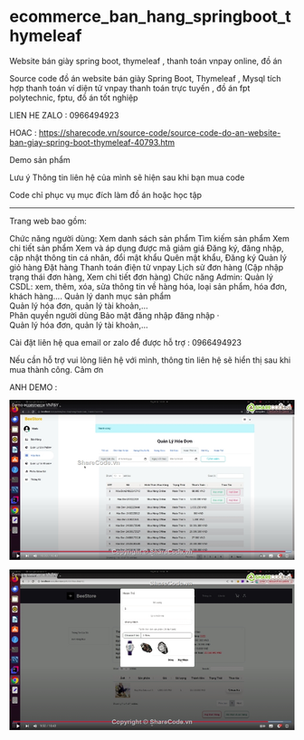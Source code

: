 # ecommerce_ban_hang_springboot_thymeleaf
Website bán giày spring boot, thymeleaf , thanh toán vnpay online, đồ án 

 Source code đồ án website bán giày Spring Boot, Thymeleaf , Mysql tích hợp thanh toán ví diện tử vnpay thanh toán trực tuyến  , đồ án fpt polytechnic, fptu, đồ án tốt nghiệp


LIEN HE ZALO : 0966494923
 
HOAC : https://sharecode.vn/source-code/source-code-do-an-website-ban-giay-spring-boot-thymeleaf-40793.htm

Demo sản phẩm




Lưu ý
Thông tin liên hệ của mình sẽ hiện sau khi bạn mua code

Code chỉ phục vụ mục đích làm đồ án hoặc học tập

---------------------------------------------------------------------------------------------------------------------------------------------

Trang web bao gồm:

Chức năng người dùng: 
Xem danh sách sản phẩm 
Tìm kiếm sản phẩm 
Xem chi tiết sản phẩm 
Xem và áp dụng được mã giảm giá
Đăng ký, đăng nhập, cập nhật thông tin cá nhân, đổi mật khẩu
Quên mật khẩu, Đăng ký
Quản lý giỏ hàng
Đặt hàng
Thanh toán điện tử vnpay 
Lịch sử đơn hàng (Cập nhập trạng thái đơn hàng, Xem chi tiết đơn hàng)
Chức năng Admin: 
Quản lý CSDL: xem, thêm, xóa, sửa thông tin về hàng hóa, loại sản phẩm, hóa đơn, khách hàng…. 
Quản lý danh mục sản phẩm             
Quản lý hóa đơn, quản lý tài khoản,...  
Phân quyền người dùng
Bảo mật đăng nhập đăng nhập     ·        
Quản lý hóa đơn, quản lý tài khoản,...  
 

Cài đặt liên hệ qua email or zalo để được hỗ trợ : 0966494923 

 

Nếu cần hỗ trợ vui lòng liên hệ  với  mình, thông tin  liên hệ sẽ  hiển thị  sau khi mua thành công. Cảm ơn


 
 ANH DEMO :


 ![alt text](image.png)


![alt text](image-1.png)